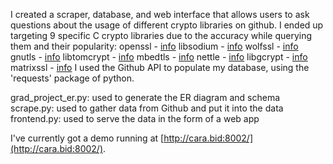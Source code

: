 I created a scraper, database, and web interface that allows users to ask questions about the usage of different crypto libraries on github.
I ended up targeting 9 specific C crypto libraries due to the accuracy while querying them and their popularity:
openssl - [info](https://www.openssl.org/)
libsodium - [info](https://github.com/jedisct1/libsodium/blob/master/README.markdown)
wolfssl - [info](https://www.wolfssl.com/)
gnutls - [info](https://www.gnutls.org/)
libtomcrypt - [info](https://github.com/libtom/libtomcrypt/blob/develop/README.md)
mbedtls - [info](https://tls.mbed.org/)
nettle - [info](https://www.lysator.liu.se/~nisse/nettle/)
libgcrypt - [info](https://www.gnupg.org/software/libgcrypt/index.html)
matrixssl - [info](https://github.com/matrixssl/matrixssl/blob/master/README.md)
I used the Github API to populate my database, using the 'requests' package of python.

grad\_project\_er.py: used to generate the ER diagram and schema
scrape.py: used to gather data from Github and put it into the data
frontend.py: used to serve the data in the form of a web app

I've currently got a demo running at [http://cara.bid:8002/](http://cara.bid:8002/).
